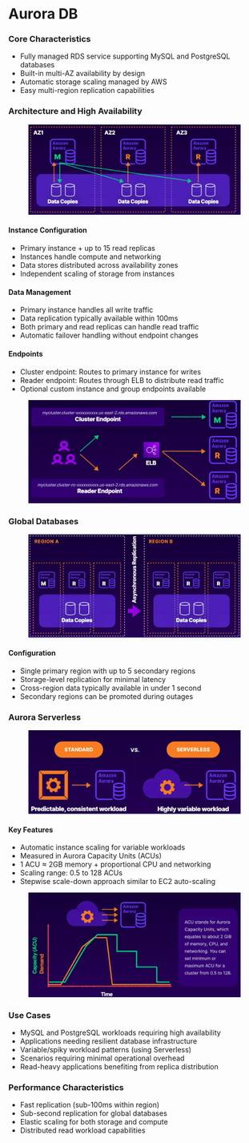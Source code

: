 # Aurora DB

### Core Characteristics

* Fully managed RDS service supporting MySQL and PostgreSQL databases
* Built-in multi-AZ availability by design
* Automatic storage scaling managed by AWS
* Easy multi-region replication capabilities

### Architecture and High Availability

<figure><img src="../../../../.gitbook/assets/image (2) (1) (1) (1) (1) (1) (1) (1).png" alt=""><figcaption></figcaption></figure>

#### Instance Configuration

* Primary instance + up to 15 read replicas
* Instances handle compute and networking
* Data stores distributed across availability zones
* Independent scaling of storage from instances

#### Data Management

* Primary instance handles all write traffic
* Data replication typically available within 100ms
* Both primary and read replicas can handle read traffic
* Automatic failover handling without endpoint changes

#### Endpoints

* Cluster endpoint: Routes to primary instance for writes
* Reader endpoint: Routes through ELB to distribute read traffic
* Optional custom instance and group endpoints available

<figure><img src="../../../../.gitbook/assets/image (3) (1) (1) (1) (1) (1) (1).png" alt=""><figcaption></figcaption></figure>

### Global Databases

<figure><img src="../../../../.gitbook/assets/image (4) (1) (1) (1) (1) (1) (1).png" alt=""><figcaption></figcaption></figure>

#### Configuration

* Single primary region with up to 5 secondary regions
* Storage-level replication for minimal latency
* Cross-region data typically available in under 1 second
* Secondary regions can be promoted during outages

### Aurora Serverless

<figure><img src="../../../../.gitbook/assets/image (5) (1) (1) (1) (1) (1) (1).png" alt=""><figcaption></figcaption></figure>

#### Key Features

* Automatic instance scaling for variable workloads
* Measured in Aurora Capacity Units (ACUs)
* 1 ACU ≈ 2GB memory + proportional CPU and networking
* Scaling range: 0.5 to 128 ACUs
* Stepwise scale-down approach similar to EC2 auto-scaling

<figure><img src="../../../../.gitbook/assets/image (7) (1) (1) (1) (1) (1) (1).png" alt=""><figcaption></figcaption></figure>

### Use Cases

* MySQL and PostgreSQL workloads requiring high availability
* Applications needing resilient database infrastructure
* Variable/spiky workload patterns (using Serverless)
* Scenarios requiring minimal operational overhead
* Read-heavy applications benefiting from replica distribution

### Performance Characteristics

* Fast replication (sub-100ms within region)
* Sub-second replication for global databases
* Elastic scaling for both storage and compute
* Distributed read workload capabilities
